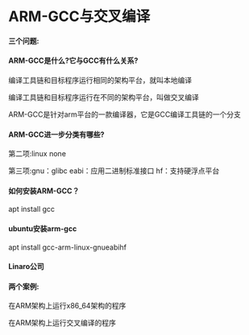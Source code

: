# ARM-GCC与交叉编译

#### 三个问题:

#### ARM-GCC是什么?它与GCC有什么关系?

编译工具链和目标程序运行相同的架构平台，就叫本地编译

编译工具链和目标程序运行在不同的架构平台，叫做交叉编译

ARM-GCC是针对arm平台的一款编译器，它是GCC编译工具链的一个分支

#### ARM-GCC进一步分类有哪些?

第二项:linux none

第三项:gnu：glibc   eabi：应用二进制标准接口 	hf：支持硬浮点平台

#### 如何安装ARM-GCC？

apt install gcc

#### ubuntu安装arm-gcc

apt install gcc-arm-linux-gnueabihf

#### Linaro公司



#### 两个案例:

在ARM架构上运行x86_64架构的程序

在ARM架构上运行交叉编译的程序